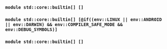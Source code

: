### `module std::core::builtin[] []`
### `module std::core::builtin[] [@if((env::LINUX || env::ANDROID || env::DARWIN) && env::COMPILER_SAFE_MODE && env::DEBUG_SYMBOLS)]`
### `module std::core::builtin[] []`
